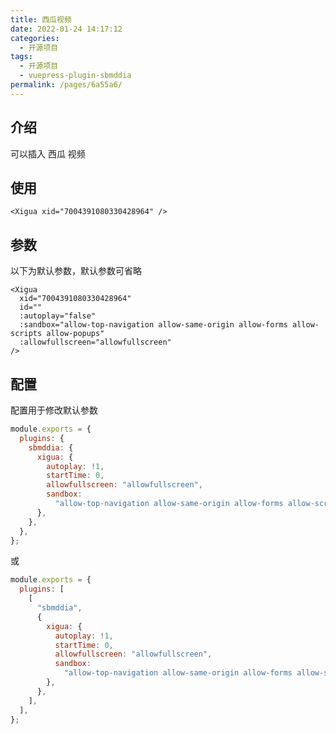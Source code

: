 ```yaml
---
title: 西瓜视频
date: 2022-01-24 14:17:12
categories:
  - 开源项目
tags:
  - 开源项目
  - vuepress-plugin-sbmddia
permalink: /pages/6a55a6/
---
```


## 介绍

可以插入 西瓜 视频

## 使用

<Xigua xid="7004391080330428964" />

```
<Xigua xid="7004391080330428964" />
```

## 参数

以下为默认参数，默认参数可省略

```vue
<Xigua
  xid="7004391080330428964"
  id=""
  :autoplay="false"
  :sandbox="allow-top-navigation allow-same-origin allow-forms allow-scripts allow-popups"
  :allowfullscreen="allowfullscreen"
/>
```

## 配置

配置用于修改默认参数

```js
module.exports = {
  plugins: {
    sbmddia: {
      xigua: {
        autoplay: !1,
        startTime: 0,
        allowfullscreen: "allowfullscreen",
        sandbox:
          "allow-top-navigation allow-same-origin allow-forms allow-scripts allow-popups",
      },
    },
  },
};
```

或

```js
module.exports = {
  plugins: [
    [
      "sbmddia",
      {
        xigua: {
          autoplay: !1,
          startTime: 0,
          allowfullscreen: "allowfullscreen",
          sandbox:
            "allow-top-navigation allow-same-origin allow-forms allow-scripts allow-popups",
        },
      },
    ],
  ],
};
```

